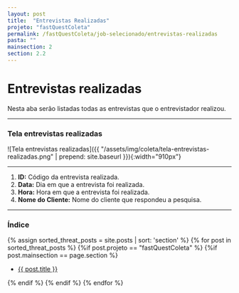 ```yaml
---
layout: post
title:  "Entrevistas Realizadas"
projeto: "fastQuestColeta"
permalink: /fastQuestColeta/job-selecionado/entrevistas-realizadas
pasta: ""
mainsection: 2
section: 2.2
---
```

# Entrevistas realizadas

Nesta aba serão listadas todas as entrevistas que o entrevistador realizou.

---

### Tela entrevistas realizadas

![Tela entrevistas realizadas]({{ "/assets/img/coleta/tela-entrevistas-realizadas.png" | prepend: site.baseurl }}){:width="910px"}

---

1. **ID:** Código da entrevista realizada.
2. **Data:** Dia em que a entrevista foi realizada.
3. **Hora:** Hora em que a entrevista foi realizada.
4. **Nome do Cliente:** Nome do cliente que respondeu a pesquisa.

---

### Índice

<div>    
    {% assign sorted_threat_posts = site.posts | sort: 'section' %}  
    {% for post in sorted_threat_posts %}
        {%if post.projeto == "fastQuestColeta" %}
            {%if post.mainsection == page.section %}  
            <ul>
                <li>
                    <a href="{{ site.baseurl}}{{ post.url}}">{{ post.title }}</a>  
                </li>
            </ul>
            {% endif %}
        {% endif %}
    {% endfor %}    
</div>     